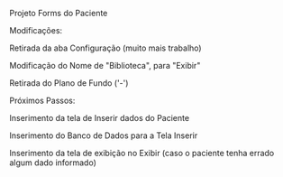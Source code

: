 Projeto Forms do Paciente

Modificações: 

Retirada da aba Configuração (muito mais trabalho)

Modificação do Nome de "Biblioteca", para "Exibir"

Retirada do Plano de Fundo ('-')

Próximos Passos:

Inserimento da tela de Inserir dados do Paciente

Inserimento do Banco de Dados para a Tela Inserir

Inserimento da tela de exibição no Exibir (caso o paciente tenha errado algum dado informado)